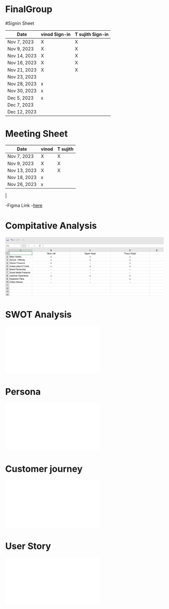 # FinalGroup

#Signin Sheet

| Date        | vinod Sign-in    | T sujith Sign-in |
|-------------|------------------|------------------|
| Nov 7, 2023 |      X           |       X          |
| Nov 9, 2023 |      X           |       X          |            
| Nov 14, 2023|      X           |       X          |
| Nov 16, 2023|      X           |       X          |
| Nov 21, 2023|      X           |       X          |
| Nov 23, 2023|                  |                  |
| Nov 28, 2023|      x           |                  |
| Nov 30, 2023|      x           |                  |
| Dec 5, 2023 |      x           |                  |             
| Dec 7, 2023 |                  |                  |
| Dec 12, 2023|                  |                  |





# Meeting Sheet


| Date        |     vinod        |     T sujith     |
|-------------|------------------|------------------|
| Nov 7, 2023 |       X          |       X          |
| Nov 9, 2023 |       X          |       X          |            
| Nov 13, 2023|       X          |       X          |
| Nov 18, 2023|       x          |                  |
| Nov 26, 2023|       x          |                  |
|


-Figma Link -[here](https://www.figma.com/file/7WDtgAsxx5uEsr9LPV1db2/Untitled?type=design&node-id=0-1&mode=design&t=pAz5mLgMwKwYxuET-0)

# Compitative Analysis  
![Screenshot of compitativeAnalysis preview](CompitativeAnalysis.png)

# SWOT Analysis
![Swot file preview](SWOTAnalysis.md)

# Persona
![Persona file preview](Persona.md)

# Customer journey
![Customer file preview](CustomerJourney.md)

# User Story
![User file preview](UserStory.md)
